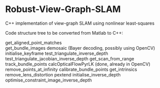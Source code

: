 # Robust-View-Graph-SLAM
C++ implementation of view-graph SLAM using nonlinear least-squares

Code structure tree to be converted from Matlab to C++:

get_aligned_point_matches  
    get_bundle_images
        demosaic (Bayer decoding, possibly using OpenCV)
    initialise_keyframe
        test_triangulate_inverse_depth
        test_triangulate_jacobian_inverse_depth
        get_scan_from_range
    track_bundle_points
        calcOpticalFlowPyrLK (done, already in OpenCV)
        remove_points_at_infinity
    calibrate_bundle_points
        get_intrinsics
        remove_lens_distortion
        pextend
initialise_inverse_depth
optimise_constraint_image_inverse_depth

